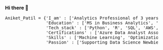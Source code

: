 ### Hi there 👋

<pre>
Aniket_Patil = {'I_am' : ['Analytics Professional of 3 years', 'Learner of a lifetime'],
                'Education' : ['MS in Business Analytics', 'BE in Computer Engineering'],
                'Tech_stack' : ['Python', 'R', 'SQL', 'AWS', 'Azure', 'Power BI', 'Tableau'],
                'Certifications' : ['Azure Data Analyst Associate','Azure Data Fundamentals'],
                'Skills' : ['Machine Learning', 'Optimization', 'Data Transformation', 'A/B Testing', 'Visualization'],
                'Passion' : ['Supporting Data Science Newbies', 'Product Analytics', 'Formula One']}
</pre>

<!--
**aniketcomps/aniketcomps** is a ✨ _special_ ✨ repository because its `README.md` (this file) appears on your GitHub profile.

Here are some ideas to get you started:

- 🔭 I’m currently working on ...
- 🌱 I’m currently learning ...
- 👯 I’m looking to collaborate on ...
- 🤔 I’m looking for help with ...
- 💬 Ask me about ...
- 📫 How to reach me: ...
- 😄 Pronouns: ...
- ⚡ Fun fact: ...
-->
